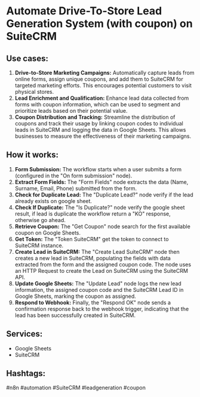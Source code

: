 # Automate Drive-To-Store Lead Generation System (with coupon) on SuiteCRM

## Use cases:

1.  **Drive-to-Store Marketing Campaigns:** Automatically capture leads from online forms, assign unique coupons, and add them to SuiteCRM for targeted marketing efforts. This encourages potential customers to visit physical stores.
2.  **Lead Enrichment and Qualification:** Enhance lead data collected from forms with coupon information, which can be used to segment and prioritize leads based on their potential value.
3.  **Coupon Distribution and Tracking:** Streamline the distribution of coupons and track their usage by linking coupon codes to individual leads in SuiteCRM and logging the data in Google Sheets. This allows businesses to measure the effectiveness of their marketing campaigns.

## How it works:

1.  **Form Submission:** The workflow starts when a user submits a form (configured in the "On form submission" node).
2.  **Extract Form Fields:** The "Form Fields" node extracts the data (Name, Surname, Email, Phone) submitted from the form.
3.  **Check for Duplicate Lead:** The "Duplicate Lead?" node verify if the lead already exists on google sheet.
4.  **Check If Duplicate:** The "Is Duplicate?" node verify the google sheet result, if lead is duplicate the workflow return a "KO" response, otherwise go ahead.
5.  **Retrieve Coupon:** The "Get Coupon" node search for the first available coupon on Google Sheets.
6.  **Get Token:** The "Token SuiteCRM" get the token to connect to SuiteCRM instance.
7.  **Create Lead in SuiteCRM:** The "Create Lead SuiteCRM" node then creates a new lead in SuiteCRM, populating the fields with data extracted from the form and the assigned coupon code. The node uses an HTTP Request to create the Lead on SuiteCRM using the SuiteCRM API.
8.  **Update Google Sheets:** The "Update Lead" node logs the new lead information, the assigned coupon code and the SuiteCRM Lead ID in Google Sheets, marking the coupon as assigned.
9.  **Respond to Webhook:** Finally, the "Respond OK" node sends a confirmation response back to the webhook trigger, indicating that the lead has been successfully created in SuiteCRM.

## Services:

*   Google Sheets
*   SuiteCRM

## Hashtags:

#n8n #automation #SuiteCRM #leadgeneration #coupon
